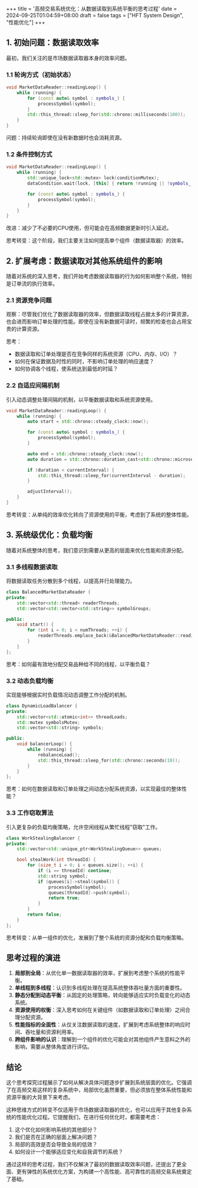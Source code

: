 +++
title = '高频交易系统优化：从数据读取到系统平衡的思考过程'
date = 2024-09-25T01:04:59+08:00
draft = false
tags = ["HFT System Design", "性能优化"]
+++
## 1. 初始问题：数据读取效率

最初，我们关注的是市场数据读取器本身的效率问题。

### 1.1 轮询方式（初始状态）

```cpp
void MarketDataReader::readingLoop() {
    while (running) {
        for (const auto& symbol : symbols_) {
            processSymbol(symbol);
        }
        std::this_thread::sleep_for(std::chrono::milliseconds(100));
    }
}

```

问题：持续轮询即使在没有新数据时也会消耗资源。

### 1.2 条件控制方式

```cpp
void MarketDataReader::readingLoop() {
    while (running) {
        std::unique_lock<std::mutex> lock(conditionMutex);
        dataCondition.wait(lock, [this] { return !running || !symbols_.empty(); });

        for (const auto& symbol : symbols_) {
            processSymbol(symbol);
        }
    }
}

```

改进：减少了不必要的CPU使用，但可能会在高频数据更新时引入延迟。

思考转变：这个阶段，我们主要关注如何提高单个组件（数据读取器）的效率。

## 2. 扩展考虑：数据读取对其他系统组件的影响

随着对系统的深入思考，我们开始考虑数据读取器的行为如何影响整个系统，特别是订单流的执行效率。

### 2.1 资源竞争问题

观察：尽管我们优化了数据读取器的效率，但数据读取线程占据太多的计算资源，也会进而影响订单处理的性能。即使在没有新数据可读时，频繁的检查也会占用宝贵的计算资源。

思考：

- 数据读取和订单处理是否在竞争同样的系统资源（CPU、内存、I/O）？
- 如何在保证数据及时性的同时，不影响订单处理的响应速度？
- 如何协调各个线程，使系统达到最低的时延？

### 2.2 自适应间隔机制

引入动态调整处理间隔的机制，以平衡数据读取和系统资源使用。

```cpp
void MarketDataReader::readingLoop() {
    while (running) {
        auto start = std::chrono::steady_clock::now();

        for (const auto& symbol : symbols_) {
            processSymbol(symbol);
        }

        auto end = std::chrono::steady_clock::now();
        auto duration = std::chrono::duration_cast<std::chrono::microseconds>(end - start);

        if (duration < currentInterval) {
            std::this_thread::sleep_for(currentInterval - duration);
        }

        adjustInterval();
    }
}

```

思考转变：从单纯的效率优化转向了资源使用的平衡，考虑到了系统的整体性能。

## 3. 系统级优化：负载均衡

随着对系统整体的思考，我们意识到需要从更高的层面来优化性能和资源分配。

### 3.1 多线程数据读取

将数据读取任务分散到多个线程，以提高并行处理能力。

```cpp
class BalancedMarketDataReader {
private:
    std::vector<std::thread> readerThreads;
    std::vector<std::vector<std::string>> symbolGroups;

public:
    void start() {
        for (int i = 0; i < numThreads; ++i) {
            readerThreads.emplace_back(&BalancedMarketDataReader::readingLoop, this, i);
        }
    }
};

```

思考：如何最有效地分配交易品种给不同的线程，以平衡负载？

### 3.2 动态负载均衡

实现能够根据实时负载情况动态调整工作分配的机制。

```cpp
class DynamicLoadBalancer {
private:
    std::vector<std::atomic<int>> threadLoads;
    std::mutex symbolsMutex;
    std::vector<std::string> symbols;

public:
    void balancerLoop() {
        while (running) {
            rebalanceLoad();
            std::this_thread::sleep_for(std::chrono::seconds(10));
        }
    }
};

```

思考：如何在数据读取和订单处理之间动态分配系统资源，以实现最佳的整体性能？

### 3.3 工作窃取算法

引入更复杂的负载均衡策略，允许空闲线程从繁忙线程"窃取"工作。

```cpp
class WorkStealingBalancer {
private:
    std::vector<std::unique_ptr<WorkStealingQueue>> queues;

    bool stealWork(int threadId) {
        for (size_t i = 0; i < queues.size(); ++i) {
            if (i == threadId) continue;
            std::string symbol;
            if (queues[i]->steal(symbol)) {
                processSymbol(symbol);
                queues[threadId]->push(symbol);
                return true;
            }
        }
        return false;
    }
};

```

思考转变：从单一组件的优化，发展到了整个系统的资源分配和负载均衡策略。

## 思考过程的演进

1. **局部到全局**：从优化单一数据读取器的效率，扩展到考虑整个系统的性能平衡。
2. **单线程到多线程**：认识到多线程处理在提高系统整体吞吐量方面的重要性。
3. **静态分配到动态平衡**：从固定的处理策略，转向能够适应实时负载变化的动态系统。
4. **资源使用的权衡**：深入思考如何在关键组件（如数据读取和订单处理）之间合理分配资源。
5. **性能指标的全面性**：从仅关注数据读取的速度，扩展到考虑系统整体的响应时间、吞吐量和资源利用率。
6. **跨组件影响的认识**：理解到一个组件的优化可能会对其他组件产生意料之外的影响，需要从整体角度进行评估。

## 结论

这个思考探究过程展示了如何从解决具体问题逐步扩展到系统层面的优化。它强调了在高频交易这样的复杂系统中，局部优化虽然重要，但必须放在整体系统性能和资源平衡的大背景下来考虑。

这种思维方式的转变不仅适用于市场数据读取器的优化，也可以应用于其他复杂系统的性能优化过程。它提醒我们，在进行任何优化时，都需要考虑：

1. 这个优化如何影响系统的其他部分？
2. 我们是否在正确的层面上解决问题？
3. 局部的高效是否会导致全局的低效？
4. 如何设计一个能够适应变化和自我调节的系统？

通过这样的思考过程，我们不仅解决了最初的数据读取效率问题，还提出了更全面、更有弹性的系统优化方案，为构建一个高性能、高可靠性的高频交易系统奠定了基础。
